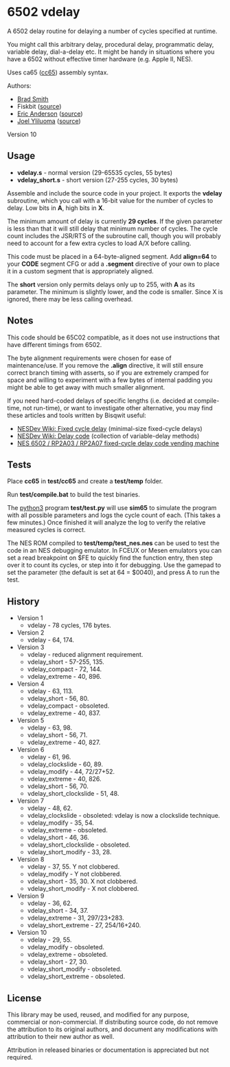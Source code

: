 # 6502 vdelay

A 6502 delay routine for delaying a number of cycles specified at runtime.

You might call this arbitrary delay, procedural delay, programmatic delay, variable delay, dial-a-delay etc.
 It might be handy in situations where you have a 6502 without effective timer hardware (e.g. Apple II, NES).

Uses ca65 ([cc65](https://cc65.github.io/)) assembly syntax.

Authors:
* [Brad Smith](http://rainwarrior.ca)
* Fiskbit ([source](https://forums.nesdev.com/viewtopic.php?p=257651#p257651))
* [Eric Anderson](https://github.com/ejona86) ([source](http://forums.nesdev.com/viewtopic.php?p=258154#p258154))
* [Joel Yliluoma](https://bisqwit.iki.fi/) ([source](https://wiki.nesdev.com/w/index.php/Delay_code))

Version 10

## Usage

* **vdelay.s** - normal version (29-65535 cycles, 55 bytes)
* **vdelay_short.s** - short version (27-255 cycles, 30 bytes)

Assemble and include the source code in your project. It exports the **vdelay**
 subroutine, which you call with a 16-bit value for the number of cycles to delay.
 Low bits in **A**, high bits in **X**.

The minimum amount of delay is currently **29 cycles**.
 If the given parameter is less than that it will still delay that minimum number of cycles.
 The cycle count includes the JSR/RTS of the subroutine call,
 though you will probably need to account for a few extra cycles to load A/X before calling.

This code must be placed in a 64-byte-aligned segment. Add **align=64** to your **CODE** segment CFG
 or add a **.segment** directive of your own to place it in a custom segment that is appropriately aligned.

The **short** version only permits delays only up to 255, with **A** as its parameter.
 The minimum is slightly lower, and the code is smaller.
 Since X is ignored, there may be less calling overhead.

## Notes

This code should be 65C02 compatible, as it does not use instructions that have different timings from 6502.

The byte alignment requirements were chosen for ease of maintenance/use.
 If you remove the **.align** directive, it will still ensure correct branch timing with asserts,
 so if you are extremely cramped for space and willing to experiment with a few bytes of internal padding
 you might be able to get away with much smaller alignment.

If you need hard-coded delays of specific lengths (i.e. decided at compile-time, not run-time),
 or want to investigate other alternative, you may find these articles and tools written by Bisqwit useful:

* [NESDev Wiki: Fixed cycle delay](https://wiki.nesdev.com/w/index.php/Fixed_cycle_delay) (minimal-size fixed-cycle delays)
* [NESDev Wiki: Delay code](https://wiki.nesdev.com/w/index.php/Delay_code) (collection of variable-delay methods)
* [NES 6502 / RP2A03 / RP2A07 fixed-cycle delay code vending machine](https://bisqwit.iki.fi/utils/nesdelay.php)

## Tests

Place **cc65** in **test/cc65** and create a **test/temp** folder.

Run **test/compile.bat** to build the test binaries.

The [python3](https://www.python.org/) program **test/test.py** will use **sim65** to simulate the program
 with all possible parameters and logs the cycle count of each.
 (This takes a few minutes.)
 Once finished it will analyze the log to verify the relative measured cycles is correct.

The NES ROM compiled to **test/temp/test_nes.nes** can be used to test the code in an NES debugging emulator.
 In FCEUX or Mesen emulators you can set a read breakpoint on $FE to quickly find the function entry,
 then step over it to count its cycles, or step into it for debugging.
 Use the gamepad to set the parameter (the default is set at 64 = $0040),
 and press A to run the test.

## History

* Version 1
  * vdelay - 78 cycles, 176 bytes.
* Version 2
  * vdelay - 64, 174.
* Version 3
  * vdelay - reduced alignment requirement.
  * vdelay_short - 57-255, 135.
  * vdelay_compact - 72, 144.
  * vdelay_extreme - 40, 896.
* Version 4
  * vdelay - 63, 113.
  * vdelay_short - 56, 80.
  * vdelay_compact - obsoleted.
  * vdelay_extreme - 40, 837.
* Version 5
  * vdelay - 63, 98.
  * vdelay_short - 56, 71.
  * vdelay_extreme - 40, 827.
* Version 6
  * vdelay - 61, 96.
  * vdelay_clockslide - 60, 89.
  * vdelay_modify - 44, 72/27+52.
  * vdelay_extreme - 40, 826.
  * vdelay_short - 56, 70.
  * vdelay_short_clockslide - 51, 48.
* Version 7
  * vdelay - 48, 62.
  * vdelay_clockslide - obsoleted: vdelay is now a clockslide technique.
  * vdelay_modify - 35, 54.
  * vdelay_extreme - obsoleted.
  * vdelay_short - 46, 36.
  * vdelay_short_clockslide - obsoleted.
  * vdelay_short_modify - 33, 28.
* Version 8
  * vdelay - 37, 55. Y not clobbered.
  * vdelay_modify - Y not clobbered.
  * vdelay_short - 35, 30. X not clobbered.
  * vdelay_short_modify - X not clobbered.
* Version 9
  * vdelay - 36, 62.
  * vdelay_short - 34, 37.
  * vdelay_extreme - 31, 297/23+283.
  * vdelay_short_extreme - 27, 254/16+240.
* Version 10
  * vdelay - 29, 55.
  * vdelay_modify - obsoleted.
  * vdelay_extreme - obsoleted.
  * vdelay_short - 27, 30.
  * vdelay_short_modify - obsoleted.
  * vdelay_short_extreme - obsoleted.

## License

This library may be used, reused, and modified for any purpose, commercial or non-commercial.
 If distributing source code, do not remove the attribution to its original authors,
 and document any modifications with attribution to their new author as well.

Attribution in released binaries or documentation is appreciated but not required.
